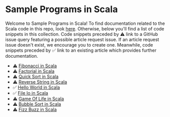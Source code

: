 # Sample Programs in Scala

Welcome to Sample Programs in Scala! To find documentation related to the Scala 
    code in this repo, look [here](https://sample-programs.therenegadecoder.com/languages/scala).
     Otherwise, below you'll find a list of code snippets in this collection. 
    Code snippets preceded by :warning: link to a GitHub 
    issue query featuring a possible article request issue. If an article request issue 
    doesn't exist, we encourage you to create one. Meanwhile, code snippets preceded 
    by :white_check_mark: link to an existing article which provides further documentation.
    

- :warning: [Fibonacci in Scala](https://github.com//TheRenegadeCoder/sample-programs-website/issues?utf8=%E2%9C%93&q=is%3Aissue+is%3Aopen+fibonacci+scala)
- :warning: [Factorial in Scala](https://github.com//TheRenegadeCoder/sample-programs-website/issues?utf8=%E2%9C%93&q=is%3Aissue+is%3Aopen+factorial+scala)
- :warning: [Quick Sort in Scala](https://github.com//TheRenegadeCoder/sample-programs-website/issues?utf8=%E2%9C%93&q=is%3Aissue+is%3Aopen+quick+sort+scala)
- :warning: [Reverse String in Scala](https://github.com//TheRenegadeCoder/sample-programs-website/issues?utf8=%E2%9C%93&q=is%3Aissue+is%3Aopen+reverse+string+scala)
- :white_check_mark: [Hello World in Scala](https://sample-programs.therenegadecoder.com/projects/hello-world/scala)
- :white_check_mark: [File Io in Scala](https://sample-programs.therenegadecoder.com/projects/file-io/scala)
- :warning: [Game Of Life in Scala](https://github.com//TheRenegadeCoder/sample-programs-website/issues?utf8=%E2%9C%93&q=is%3Aissue+is%3Aopen+game+of+life+scala)
- :warning: [Bubble Sort in Scala](https://github.com//TheRenegadeCoder/sample-programs-website/issues?utf8=%E2%9C%93&q=is%3Aissue+is%3Aopen+bubble+sort+scala)
- :warning: [Fizz Buzz in Scala](https://github.com//TheRenegadeCoder/sample-programs-website/issues?utf8=%E2%9C%93&q=is%3Aissue+is%3Aopen+fizz+buzz+scala)
